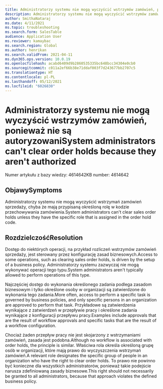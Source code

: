 ```yaml
---
title: Administratorzy systemu nie mogą wyczyścić wstrzymów zamówień, ponieważ nie są autoryzowani
description: Administratorzy systemu nie mogą wyczyścić wstrzymów zamówień, ponieważ nie są autoryzowani.
author: SmithaNataraj
ms.date: 4/11/2021
ms.topic: troubleshooting
ms.search.form: SalesTable
audience: Application User
ms.reviewer: kamaybac
ms.search.region: Global
ms.author: henrikan
ms.search.validFrom: 2021-04-11
ms.dyn365.ops.version: 10.0.19
ms.openlocfilehash: acabd6409d9b2860535335bc648bcc34304e0cb0
ms.sourcegitcommit: c011a2ef66b38e71ddaf003f7d243677bb2707c5
ms.translationtype: HT
ms.contentlocale: pl-PL
ms.lasthandoff: 05/12/2021
ms.locfileid: "6026830"
---
```

# <a name="system-administrators-cant-clear-order-holds-because-they-arent-authorized"></a><span data-ttu-id="d389b-103">Administratorzy systemu nie mogą wyczyścić wstrzymów zamówień, ponieważ nie są autoryzowani</span><span class="sxs-lookup"><span data-stu-id="d389b-103">System administrators can't clear order holds because they aren't authorized</span></span>

<span data-ttu-id="d389b-104">Numer artykułu z bazy wiedzy: 4614642</span><span class="sxs-lookup"><span data-stu-id="d389b-104">KB number: 4614642</span></span>

## <a name="symptoms"></a><span data-ttu-id="d389b-105">Objawy</span><span class="sxs-lookup"><span data-stu-id="d389b-105">Symptoms</span></span>

<span data-ttu-id="d389b-106">Administratorzy systemu nie mogą wyczyścić wstrzymań zamówień sprzedaży, chyba że mają przypisaną określoną rolę w kodzie przechowywania zamówienia.</span><span class="sxs-lookup"><span data-stu-id="d389b-106">System administrators can't clear sales order holds unless they have the specific role that is assigned in the order hold code.</span></span>

## <a name="resolution"></a><span data-ttu-id="d389b-107">Rozdzielczość</span><span class="sxs-lookup"><span data-stu-id="d389b-107">Resolution</span></span>

<span data-ttu-id="d389b-108">Dostęp do niektórych operacji, na przykład rozliczeń wstrzymów zamówień sprzedaży, jest sterowany przez konfigurację zasad biznesowych.</span><span class="sxs-lookup"><span data-stu-id="d389b-108">Access to some operations, such as clearing sales order holds, is driven by the setup of a business policy.</span></span> <span data-ttu-id="d389b-109">Administratorzy systemu zazwyczaj nie mogą wykonywać operacji tego typu.</span><span class="sxs-lookup"><span data-stu-id="d389b-109">System administrators aren't typically allowed to perform operations of this type.</span></span> 

<span data-ttu-id="d389b-110">Najczęściej dostęp do wykonania określonego zadania podlega zasadom biznesowym i tylko określone osoby w organizacji są zatwierdzone do wykonania tego zadania.</span><span class="sxs-lookup"><span data-stu-id="d389b-110">More often, access to perform a specific task is governed by business policies, and only specific persons in an organization are approved to perform that task.</span></span> <span data-ttu-id="d389b-111">Przykładowe są zatwierdzenia wynikające z zatwierdzeń w przepływie pracy i określone zadania wynikające z konfiguracji przepływu pracy.</span><span class="sxs-lookup"><span data-stu-id="d389b-111">Examples include approvals that are the result of workflow approvals and specific tasks that are the result of a workflow configuration.</span></span>

<span data-ttu-id="d389b-112">Chociaż żaden przepływ pracy nie jest skojarzony z wstrzymaniami zamówień, zasada jest podobna.</span><span class="sxs-lookup"><span data-stu-id="d389b-112">Although no workflow is associated with order holds, the principle is similar.</span></span> <span data-ttu-id="d389b-113">Właściwa rola określa określoną grupę osób w organizacji, które mają prawo do wyczyszczenia wstrzymań zamówień.</span><span class="sxs-lookup"><span data-stu-id="d389b-113">A relevant role designates the specific group of people in an organization who have the right to clear order holds.</span></span> <span data-ttu-id="d389b-114">To prawo nie powinno być konieczne dla wszystkich administratorów, ponieważ takie podejście narusza zdefiniowaną zasady biznesowe.</span><span class="sxs-lookup"><span data-stu-id="d389b-114">This right should not necessarily be granted to all administrators, because that approach violates the defined business policy.</span></span>

